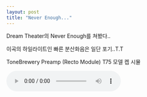 ```yaml
---
layout: post
title: "Never Enough..."
---
```


Dream Theater의 Never Enough를 쳐봤다..

이곡의 하일라이트인 빠른 분산화음은 일단 포기..T.T

ToneBrewery Preamp (Recto Module)
T75 모델 켑 시뮬

<audio src="/assets/images/b2ee5da8f5f8d99670864b7db961f4c1.mp3" controls preload></audio>



